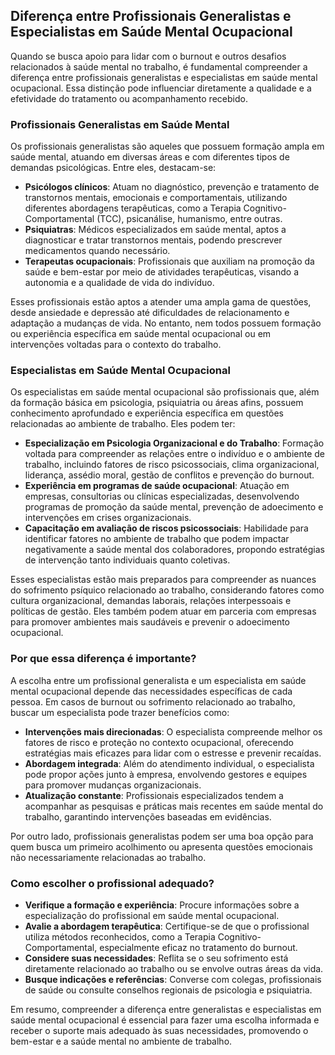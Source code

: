
## Diferença entre Profissionais Generalistas e Especialistas em Saúde Mental Ocupacional

Quando se busca apoio para lidar com o burnout e outros desafios relacionados à saúde mental no trabalho, é fundamental compreender a diferença entre profissionais generalistas e especialistas em saúde mental ocupacional. Essa distinção pode influenciar diretamente a qualidade e a efetividade do tratamento ou acompanhamento recebido.

### Profissionais Generalistas em Saúde Mental

Os profissionais generalistas são aqueles que possuem formação ampla em saúde mental, atuando em diversas áreas e com diferentes tipos de demandas psicológicas. Entre eles, destacam-se:

- **Psicólogos clínicos**: Atuam no diagnóstico, prevenção e tratamento de transtornos mentais, emocionais e comportamentais, utilizando diferentes abordagens terapêuticas, como a Terapia Cognitivo-Comportamental (TCC), psicanálise, humanismo, entre outras.
- **Psiquiatras**: Médicos especializados em saúde mental, aptos a diagnosticar e tratar transtornos mentais, podendo prescrever medicamentos quando necessário.
- **Terapeutas ocupacionais**: Profissionais que auxiliam na promoção da saúde e bem-estar por meio de atividades terapêuticas, visando a autonomia e a qualidade de vida do indivíduo.

Esses profissionais estão aptos a atender uma ampla gama de questões, desde ansiedade e depressão até dificuldades de relacionamento e adaptação a mudanças de vida. No entanto, nem todos possuem formação ou experiência específica em saúde mental ocupacional ou em intervenções voltadas para o contexto do trabalho.

### Especialistas em Saúde Mental Ocupacional

Os especialistas em saúde mental ocupacional são profissionais que, além da formação básica em psicologia, psiquiatria ou áreas afins, possuem conhecimento aprofundado e experiência específica em questões relacionadas ao ambiente de trabalho. Eles podem ter:

- **Especialização em Psicologia Organizacional e do Trabalho**: Formação voltada para compreender as relações entre o indivíduo e o ambiente de trabalho, incluindo fatores de risco psicossociais, clima organizacional, liderança, assédio moral, gestão de conflitos e prevenção do burnout.
- **Experiência em programas de saúde ocupacional**: Atuação em empresas, consultorias ou clínicas especializadas, desenvolvendo programas de promoção da saúde mental, prevenção de adoecimento e intervenções em crises organizacionais.
- **Capacitação em avaliação de riscos psicossociais**: Habilidade para identificar fatores no ambiente de trabalho que podem impactar negativamente a saúde mental dos colaboradores, propondo estratégias de intervenção tanto individuais quanto coletivas.

Esses especialistas estão mais preparados para compreender as nuances do sofrimento psíquico relacionado ao trabalho, considerando fatores como cultura organizacional, demandas laborais, relações interpessoais e políticas de gestão. Eles também podem atuar em parceria com empresas para promover ambientes mais saudáveis e prevenir o adoecimento ocupacional.

### Por que essa diferença é importante?

A escolha entre um profissional generalista e um especialista em saúde mental ocupacional depende das necessidades específicas de cada pessoa. Em casos de burnout ou sofrimento relacionado ao trabalho, buscar um especialista pode trazer benefícios como:

- **Intervenções mais direcionadas**: O especialista compreende melhor os fatores de risco e proteção no contexto ocupacional, oferecendo estratégias mais eficazes para lidar com o estresse e prevenir recaídas.
- **Abordagem integrada**: Além do atendimento individual, o especialista pode propor ações junto à empresa, envolvendo gestores e equipes para promover mudanças organizacionais.
- **Atualização constante**: Profissionais especializados tendem a acompanhar as pesquisas e práticas mais recentes em saúde mental do trabalho, garantindo intervenções baseadas em evidências.

Por outro lado, profissionais generalistas podem ser uma boa opção para quem busca um primeiro acolhimento ou apresenta questões emocionais não necessariamente relacionadas ao trabalho.

### Como escolher o profissional adequado?

- **Verifique a formação e experiência**: Procure informações sobre a especialização do profissional em saúde mental ocupacional.
- **Avalie a abordagem terapêutica**: Certifique-se de que o profissional utiliza métodos reconhecidos, como a Terapia Cognitivo-Comportamental, especialmente eficaz no tratamento do burnout.
- **Considere suas necessidades**: Reflita se o seu sofrimento está diretamente relacionado ao trabalho ou se envolve outras áreas da vida.
- **Busque indicações e referências**: Converse com colegas, profissionais de saúde ou consulte conselhos regionais de psicologia e psiquiatria.

Em resumo, compreender a diferença entre generalistas e especialistas em saúde mental ocupacional é essencial para fazer uma escolha informada e receber o suporte mais adequado às suas necessidades, promovendo o bem-estar e a saúde mental no ambiente de trabalho.
```